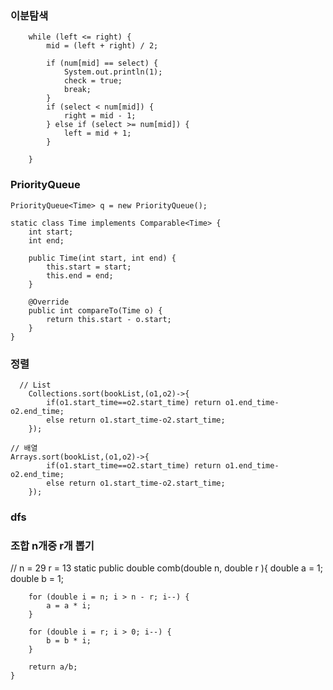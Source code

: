 ### 이분탐색

		while (left <= right) {
			mid = (left + right) / 2;

			if (num[mid] == select) {
				System.out.println(1);
				check = true;
				break;
			}
			if (select < num[mid]) {
				right = mid - 1;
			} else if (select >= num[mid]) {
				left = mid + 1;
			}

		}

### PriorityQueue
	PriorityQueue<Time> q = new PriorityQueue();

	static class Time implements Comparable<Time> {
        int start;
        int end;

        public Time(int start, int end) {
            this.start = start;
            this.end = end;
        }

        @Override
        public int compareTo(Time o) {
            return this.start - o.start;
        }
    }

### 정렬
	  // List
        Collections.sort(bookList,(o1,o2)->{
            if(o1.start_time==o2.start_time) return o1.end_time-o2.end_time;
            else return o1.start_time-o2.start_time;
        });
	
	// 배열
	Arrays.sort(bookList,(o1,o2)->{
            if(o1.start_time==o2.start_time) return o1.end_time-o2.end_time;
            else return o1.start_time-o2.start_time;
        });
	
	
### dfs 


### 조합 n개중 r개 뽑기
 // n = 29 r = 13
    static public double comb(double n, double r ){
        double a = 1;
        double b = 1;

        for (double i = n; i > n - r; i--) {
            a = a * i;
        }

        for (double i = r; i > 0; i--) {
            b = b * i;
        }
        
        return a/b;
    }
